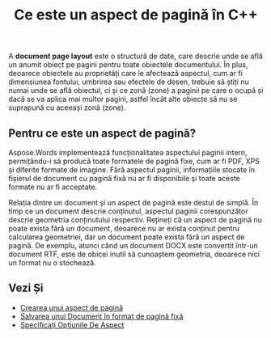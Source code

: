 ﻿---
title: Ce este un aspect de pagină în C++
second_title: Aspose.Words pentru C++
articleTitle: Ce este un aspect de pagină
linktitle: Ce este un aspect de pagină
description: "Să ne dăm seama ce este un aspect de pagină. Un aspect de pagină descrie geometria conținutului conținut într-un document."
type: docs
weight: 5
url: /ro/cpp/what-is-a-page-layout/
---

A **document page layout** este o structură de date, care descrie unde se află un anumit obiect pe pagini pentru toate obiectele documentului. În plus, deoarece obiectele au proprietăți care le afectează aspectul, cum ar fi dimensiunea fontului, umbrirea sau efectele de desen, trebuie să știți nu numai unde se află obiectul, ci și ce zonă (zone) a paginii pe care o ocupă și dacă se va aplica mai multor pagini, astfel încât alte obiecte să nu se suprapună cu aceeași zonă (zone).

## Pentru ce este un aspect de pagină?

Aspose.Words implementează funcționalitatea aspectului paginii intern, permițându-i să producă toate formatele de pagină fixe, cum ar fi PDF, XPS și diferite formate de imagine. Fără aspectul paginii, informațiile stocate în fișierul de document cu pagină fixă nu ar fi disponibile și toate aceste formate nu ar fi acceptate.

Relația dintre un document și un aspect de pagină este destul de simplă. În timp ce un document descrie conținutul, aspectul paginii corespunzător descrie geometria conținutului respectiv. Rețineți că un aspect de pagină nu poate exista fără un document, deoarece nu ar exista conținut pentru calcularea geometriei, dar un document poate exista fără un aspect de pagină. De exemplu, atunci când un document DOCX este convertit într-un document RTF, este de obicei inutil să cunoaștem geometria, deoarece nici un format nu o stochează.

## Vezi Și

* [Crearea unui aspect de pagină](/words/cpp/creating-a-page-layout/)
* [Salvarea unui Document în format de pagină fixă](/words/cpp/saving-a-document-to-fixed-page-format/)
* [Specificați Opțiunile De Aspect](/words/cpp/specify-layout-options/)